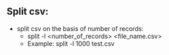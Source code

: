 ## Split csv:
- split csv on the basis of number of records:
	- split -l <number_of_records> <file_name.csv>
	- Example: split -l 1000 test.csv
	
